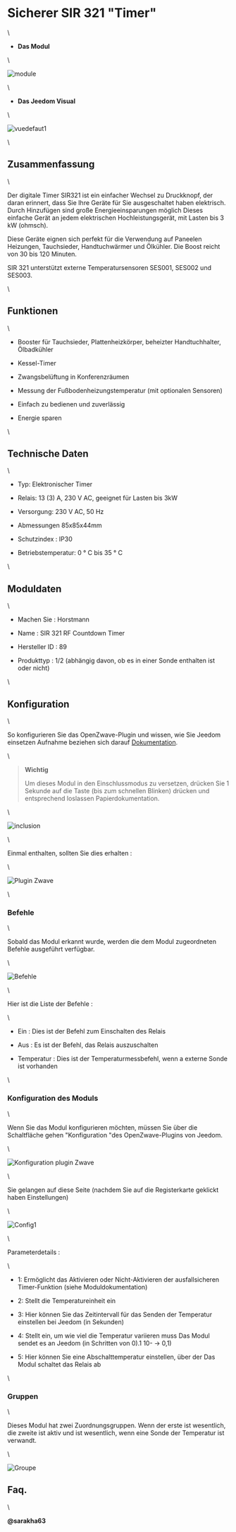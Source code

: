 Sicherer SIR 321 "Timer" 
======================

\

-   **Das Modul**

\

![module](images/secure.sir321/module.jpg)

\

-   **Das Jeedom Visual**

\

![vuedefaut1](images/secure.sir321/vuedefaut1.jpg)

\

Zusammenfassung 
------

\

Der digitale Timer SIR321 ist ein einfacher Wechsel zu
Druckknopf, der daran erinnert, dass Sie Ihre Geräte für Sie ausgeschaltet haben
elektrisch. Durch Hinzufügen sind große Energieeinsparungen möglich
Dieses einfache Gerät an jedem elektrischen Hochleistungsgerät,
mit Lasten bis 3 kW (ohmsch).

Diese Geräte eignen sich perfekt für die Verwendung auf Paneelen
Heizungen, Tauchsieder, Handtuchwärmer und Ölkühler. Die
Boost reicht von 30 bis 120 Minuten.

SIR 321 unterstützt externe Temperatursensoren SES001,
SES002 und SES003.

\

Funktionen 
---------

\

-   Booster für Tauchsieder, Plattenheizkörper, beheizter Handtuchhalter,
    Ölbadkühler

-   Kessel-Timer

-   Zwangsbelüftung in Konferenzräumen

-   Messung der Fußbodenheizungstemperatur (mit optionalen Sensoren)

-   Einfach zu bedienen und zuverlässig

-   Energie sparen

\

Technische Daten 
---------------------------

\

-   Typ: Elektronischer Timer

-   Relais: 13 (3) A, 230 V AC, geeignet für Lasten bis
    3kW

-   Versorgung: 230 V AC, 50 Hz

-   Abmessungen 85x85x44mm

-   Schutzindex : IP30

-   Betriebstemperatur: 0 ° C bis 35 ° C

\

Moduldaten 
-----------------

\

-   Machen Sie : Horstmann

-   Name : SIR 321 RF Countdown Timer

-   Hersteller ID : 89

-   Produkttyp : 1/2 (abhängig davon, ob es in einer Sonde enthalten ist
    oder nicht)

\

Konfiguration 
-------------

\

So konfigurieren Sie das OpenZwave-Plugin und wissen, wie Sie Jeedom einsetzen
Aufnahme beziehen sich darauf
[Dokumentation](https://jeedom.fr/doc/Dokumentation/plugins/openzwave/de_DE/openzwave.html).

\

> **Wichtig**
>
> Um dieses Modul in den Einschlussmodus zu versetzen, drücken Sie 1 Sekunde auf
> die Taste (bis zum schnellen Blinken) drücken und entsprechend loslassen
> Papierdokumentation.

\

![inclusion](images/secure.sir321/inclusion.jpg)

\

Einmal enthalten, sollten Sie dies erhalten :

\

![Plugin Zwave](images/secure.sir321/information.jpg)

\

### Befehle 

\

Sobald das Modul erkannt wurde, werden die dem Modul zugeordneten Befehle ausgeführt
verfügbar.

\

![Befehle](images/secure.sir321/commandes.jpg)

\

Hier ist die Liste der Befehle :

\

-   Ein : Dies ist der Befehl zum Einschalten des Relais

-   Aus : Es ist der Befehl, das Relais auszuschalten

-   Temperatur : Dies ist der Temperaturmessbefehl, wenn a
    externe Sonde ist vorhanden

\

### Konfiguration des Moduls 

\

Wenn Sie das Modul konfigurieren möchten, müssen Sie über die Schaltfläche gehen
"Konfiguration "des OpenZwave-Plugins von Jeedom.

\

![Konfiguration plugin Zwave](images/plugin/bouton_configuration.jpg)

\

Sie gelangen auf diese Seite (nachdem Sie auf die Registerkarte geklickt haben
Einstellungen)

\

![Config1](images/secure.sir321/config1.jpg)

\

Parameterdetails :

\

-   1: Ermöglicht das Aktivieren oder Nicht-Aktivieren der ausfallsicheren Timer-Funktion (siehe
    Moduldokumentation)

-   2: Stellt die Temperatureinheit ein

-   3: Hier können Sie das Zeitintervall für das Senden der Temperatur einstellen
    bei Jeedom (in Sekunden)

-   4: Stellt ein, um wie viel die Temperatur variieren muss
    Das Modul sendet es an Jeedom (in Schritten von 0).1 10- → 0,1)

-   5: Hier können Sie eine Abschalttemperatur einstellen, über der
    Das Modul schaltet das Relais ab

\

### Gruppen 

\

Dieses Modul hat zwei Zuordnungsgruppen. Wenn der erste ist
wesentlich, die zweite ist aktiv und ist wesentlich, wenn eine Sonde
der Temperatur ist verwandt.

\

![Groupe](images/secure.sir321/groupe.jpg)

Faq. 
------

\

**@sarakha63**
